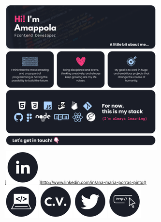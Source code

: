 ![Banner](./assets/banner.png)
[![Banner](./assets/linkedin.png)]http://www.linkedin.com/in/ana-maria-porras-pinto()
[![Banner](./assets/portfolio.png)](https://amappola7.github.io/amappola-portfolio/)
[![Banner](./assets/cv.png)](https://drive.google.com/file/d/1qaVduEnYXbclsQTOtB9TVyOachYX16Ys/view?usp=sharing)
[![Banner](./assets/twitter.png)](https://twitter.com/amappola7)
[![Banner](./assets/linktree.png)](https://linktr.ee/amappola7)
